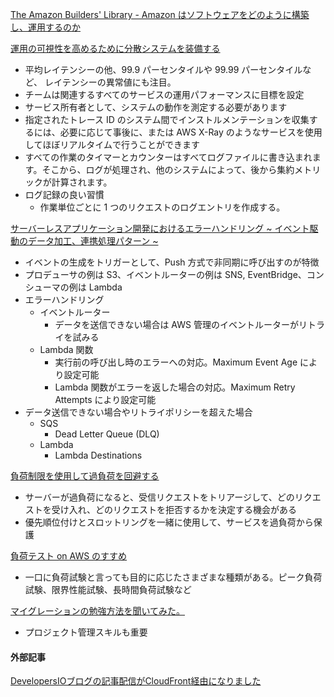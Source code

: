 
[The Amazon Builders' Library - Amazon はソフトウェアをどのように構築し、運用するのか](https://aws.amazon.com/jp/builders-library/?cards-body.sort-by=item.additionalFields.sortDate&cards-body.sort-order=desc&awsf.filter-content-category=*all&awsf.filter-content-type=*all&awsf.filter-content-level=*all)


[運用の可視性を高めるために分散システムを装備する](https://aws.amazon.com/jp/builders-library/instrumenting-distributed-systems-for-operational-visibility/?did=ba_card&trk=ba_card)

* 平均レイテンシーの他、99.9 パーセンタイルや 99.99 パーセンタイルなど、 レイテンシーの異常値にも注目。
* チームは関連するすべてのサービスの運用パフォーマンスに目標を設定
* サービス所有者として、システムの動作を測定する必要があります
* 指定されたトレース ID のシステム間でインストルメンテーションを収集するには、必要に応じて事後に、または AWS X-Ray のようなサービスを使用してほぼリアルタイムで行うことができます
* すべての作業のタイマーとカウンターはすべてログファイルに書き込まれます。そこから、ログが処理され、他のシステムによって、後から集約メトリックが計算されます。
* ログ記録の良い習慣
  * 作業単位ごとに 1 つのリクエストのログエントリを作成する。


[サーバーレスアプリケーション開発におけるエラーハンドリング ~ イベント駆動のデータ加工、連携処理パターン ~](https://aws.amazon.com/jp/builders-flash/202308/serverless-error-handling-3/?awsf.filter-name=*all)

* イベントの生成をトリガーとして、Push 方式で非同期に呼び出すのが特徴
* プロデューサの例は S3、イベントルーターの例は SNS, EventBridge、コンシューマの例は Lambda
* エラーハンドリング
  * イベントルーター
    * データを送信できない場合は AWS 管理のイベントルーターがリトライを試みる
  * Lambda 関数
    * 実行前の呼び出し時のエラーへの対応。Maximum Event Age により設定可能
    * Lambda 関数がエラーを返した場合の対応。Maximum Retry Attempts により設定可能
* データ送信できない場合やリトライポリシーを超えた場合
  * SQS
    * Dead Letter Queue (DLQ)
  * Lambda
    * Lambda Destinations


[負荷制限を使用して過負荷を回避する](https://aws.amazon.com/jp/builders-library/using-load-shedding-to-avoid-overload/?did=ba_card&trk=ba_card)

* サーバーが過負荷になると、受信リクエストをトリアージして、どのリクエストを受け入れ、どのリクエストを拒否するかを決定する機会がある
* 優先順位付けとスロットリングを一緒に使用して、サービスを過負荷から保護


[負荷テスト on AWS のすすめ](https://aws.amazon.com/jp/builders-flash/202309/distributed-test-on-aws-2/?awsf.filter-name=*all)

* 一口に負荷試験と言っても目的に応じたさまざまな種類がある。ピーク負荷試験、限界性能試験、長時間負荷試験など


[マイグレーションの勉強方法を聞いてみた。](https://aws.amazon.com/jp/builders-flash/202309/way-to-learn-migration/?awsf.filter-name=*all)

* プロジェクト管理スキルも重要


#### 外部記事

[DevelopersIOブログの記事配信がCloudFront経由になりました](https://dev.classmethod.jp/articles/developersio-cdn-cloudfront/)




